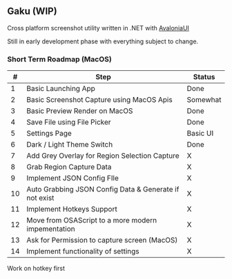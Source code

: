 ## Gaku (WIP)
Cross platform screenshot utility written in .NET with [AvaloniaUI](https://avaloniaui.net/)

Still in early development phase with everything subject to change.

### Short Term Roadmap (MacOS)

| # | Step                                                   | Status   |
|---|--------------------------------------------------------|----------|
| 1 | Basic Launching App                                    | Done     |
| 2 | Basic Screenshot Capture using MacOS Apis              | Somewhat |
| 3 | Basic Preview Render on MacOS                          | Done     |
| 4 | Save File using File Picker                            | Done     |
| 5 | Settings Page                                          | Basic UI |
| 6 | Dark / Light Theme Switch                              | Done     |
| 7 | Add Grey Overlay for Region Selection Capture          | X        |
| 8 | Grab Region Capture Data                               | X        |
| 9 | Implement JSON Config FIle                             | X        |
| 10| Auto Grabbing JSON Config Data & Generate if not exist | X        |
| 11| Implement Hotkeys Support                              | X        |   
| 12| Move from OSAScript to a more modern impementation     | X        |
| 13| Ask for Permission to capture screen (MacOS)           | X        |
| 14| Implement functionality of settings                    | X        |


Work on hotkey first